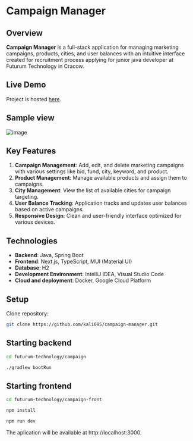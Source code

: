 # Campaign Manager

## Overview

**Campaign Manager** is a full-stack application for managing marketing campaigns, products, cities, and user balances with an intuitive interface created for recruitment process applying for junior java developer at Futurum Technology in Cracow.

## Live Demo

Project is hosted [here](https://campaign-manager.vercel.app).

## Sample view

![image](https://github.com/user-attachments/assets/c95d0985-e523-4bc7-9257-1ebe8d24d2d6)

## Key Features

1. **Campaign Management**: Add, edit, and delete marketing campaigns with various settings like bid, fund, city, keyword, and product.
2. **Product Management**: Manage available products and assign them to campaigns.
3. **City Management**: View the list of available cities for campaign targeting.
4. **User Balance Tracking**: Application tracks and updates user balances based on active campaigns.
5. **Responsive Design**: Clean and user-friendly interface optimized for various devices.

## Technologies

- **Backend**: Java, Spring Boot
- **Frontend**: Next.js, TypeScript, MUI (Material UI)
- **Database**: H2
- **Development Environment**: IntelliJ IDEA, Visual Studio Code
- **Cloud and deployment**: Docker, Google Cloud Platform

## Setup

Clone repository:

```bash
git clone https://github.com/kali095/campaign-manager.git
```

## Starting backend

```bash
cd futurum-technology/campaign
```

```bash
./gradlew bootRun
```

## Starting frontend

```bash
cd futurum-technology/campaign-front
```

```bash
npm install
```

```bash
npm run dev
```

The aplication will be available at http://localhost:3000.
